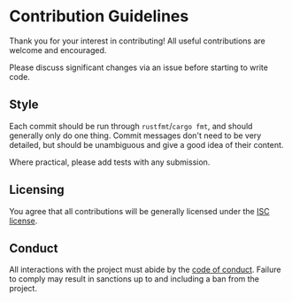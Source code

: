 # Contribution Guidelines

Thank you for your interest in contributing! All useful contributions are
welcome and encouraged.

Please discuss significant changes via an issue before starting to write code.

## Style
Each commit should be run through `rustfmt`/`cargo fmt`, and should generally
only do one thing. Commit messages don't need to be very detailed, but should be
unambiguous and give a good idea of their content.

Where practical, please add tests with any submission.

## Licensing
You agree that all contributions will be generally licensed under the
[ISC license](LICENSE).

## Conduct
All interactions with the project must abide by the
[code of conduct](CODE_OF_CONDUCT). Failure to comply may result in sanctions up
to and including a ban from the project.

[LICENSE]: https://github.com/nuew/opi/blob/master/LICENSE
[CODE_OF_CONDUCT]: https://github.com/nuew/opi/blob/master/CODE_OF_CONDUCT.md
